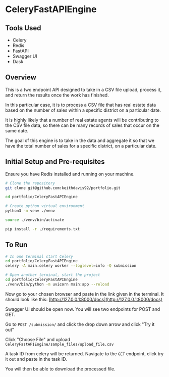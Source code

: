 # CeleryFastAPIEngine
## Tools Used
* Celery
* Redis
* FastAPI
* Swagger UI
* Dask

## Overview
This is a two endpoint API designed to take in a CSV file upload, process it, 
and return the results once the work has finished.

In this particular case, it is to process a CSV file that has real estate data
based on the number of sales within a specific district on a particular date.

It is highly likely that a number of real estate agents will be contributing to
the CSV file data, so there can be many records of sales that occur on the same date.

The goal of this engine is to take in the data and aggregate it so that we have the total
number of sales for a specific district, on a particular date.

 
## Initial Setup and Pre-requisites
Ensure you have Redis installed and running on your machine.
```sh
# Clone the repository
git clone git@github.com:keithdavis92/portfolio.git

cd portfolio/CeleryFastAPIEngine

# Create python virtual environment
python3 -m venv ./venv

source ./venv/bin/activate

pip install -r ./requirements.txt
```

## To Run
```sh
# In one terminal start Celery
cd portfolio/CeleryFastAPIEngine
celery -A main.celery worker --loglevel=info -Q submission

# Open another terminal, start the project
cd portfolio/CeleryFastAPIEngine
./venv/bin/python -m uvicorn main:app --reload
```
Now go to your chosen browser and paste in the link given in the terminal.
It should look like this:
[http://127.0.0.1:8000/docs](http://127.0.0.1:8000/docs)

Swagger UI should be open now. You will see two endpoints for POST and GET.

Go to `POST /submission/` and click the drop down arrow and click "Try it out"

Click "Choose File" and upload `CeleryFastAPIEngine/sample_files/upload_file.csv`

A task ID from celery will be returned. Navigate to the `GET` endpoint, click try it
out and paste in the task ID. 

You will then be able to download the processed file. 